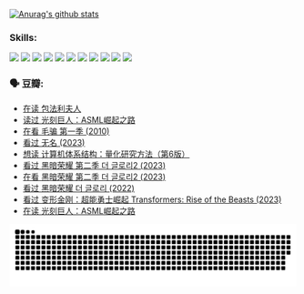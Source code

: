 
[![Anurag's github stats](https://github-readme-stats.vercel.app/api?username=w940853815)](https://github.com/anuraghazra/github-readme-stats)

### Skills:

<code><img height="32" src="https://cdn.jsdelivr.net/npm/simple-icons@v5/icons/python.svg"></code>
<code><img height="32" src="https://cdn.jsdelivr.net/npm/simple-icons@v5/icons/javascript.svg"></code>
<code><img height="32" src="https://cdn.jsdelivr.net/npm/simple-icons@v5/icons/django.svg"></code>
<code><img height="32" src="https://cdn.jsdelivr.net/npm/simple-icons@v5/icons/flask.svg"></code>
<code><img height="32" src="https://cdn.jsdelivr.net/npm/simple-icons@v5/icons/vuetify.svg"></code>
<code><img height="32" src="https://cdn.jsdelivr.net/npm/simple-icons@v5/icons/git.svg"></code>
<code><img height="32" src="https://cdn.jsdelivr.net/npm/simple-icons@v5/icons/docker.svg"></code>
<code><img height="32" src="https://cdn.jsdelivr.net/npm/simple-icons@v5/icons/postgresql.svg"></code>
<code><img height="32" src="https://cdn.jsdelivr.net/npm/simple-icons@v5/icons/elasticsearch.svg"></code>
<code><img height="32" src="https://cdn.jsdelivr.net/npm/simple-icons@v5/icons/macos.svg"></code>
<code><img height="32" src="https://cdn.jsdelivr.net/npm/simple-icons@v5/icons/linux.svg"></code>

### 🗣 豆瓣:

<!-- DOUBAN-ACTIVITIES:START -->
- [在读 包法利夫人](https://www.douban.com/people/136069238/status/4284119119/?_i=88646682)
- [读过 光刻巨人：ASML崛起之路](https://www.douban.com/people/136069238/status/4284118319/?_i=88646682)
- [在看 毛骗 第一季‎ (2010)](https://www.douban.com/people/136069238/status/4283708106/?_i=88646682)
- [看过 无名‎ (2023)](https://www.douban.com/people/136069238/status/4280654210/?_i=88646682)
- [想读 计算机体系结构：量化研究方法（第6版）](https://www.douban.com/people/136069238/status/4278187754/?_i=88646682)
- [看过 黑暗荣耀 第二季 더 글로리2‎ (2023)](https://www.douban.com/people/136069238/status/4277926500/?_i=88646682)
- [在看 黑暗荣耀 第二季 더 글로리2‎ (2023)](https://www.douban.com/people/136069238/status/4272241100/?_i=88646682)
- [看过 黑暗荣耀 더 글로리‎ (2022)](https://www.douban.com/people/136069238/status/4272240930/?_i=88646682)
- [看过 变形金刚：超能勇士崛起 Transformers: Rise of the Beasts‎ (2023)](https://www.douban.com/people/136069238/status/4267685771/?_i=88646682)
- [在读 光刻巨人：ASML崛起之路](https://www.douban.com/people/136069238/status/4266569048/?_i=88646683)
<!-- DOUBAN-ACTIVITIES:END -->


![Snake animation](https://raw.githubusercontent.com/w940853815/w940853815/output/github-contribution-grid-snake.svg)

<!--
**w940853815/w940853815** is a ✨ _special_ ✨ repository because its `README.md` (this file) appears on your GitHub profile.

Here are some ideas to get you started:

- 🔭 I’m currently working on ...
- 🌱 I’m currently learning ...
- 👯 I’m looking to collaborate on ...
- 🤔 I’m looking for help with ...
- 💬 Ask me about ...
- 📫 How to reach me: ...
- 😄 Pronouns: ...
- ⚡ Fun fact: ...
-->
